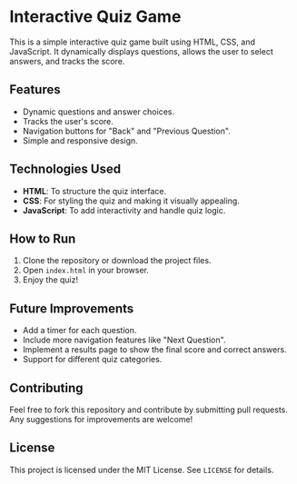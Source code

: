 # Interactive Quiz Game

This is a simple interactive quiz game built using HTML, CSS, and JavaScript. It dynamically displays questions, allows the user to select answers, and tracks the score.

## Features
- Dynamic questions and answer choices.
- Tracks the user's score.
- Navigation buttons for "Back" and "Previous Question".
- Simple and responsive design.

## Technologies Used
- **HTML**: To structure the quiz interface.
- **CSS**: For styling the quiz and making it visually appealing.
- **JavaScript**: To add interactivity and handle quiz logic.


## How to Run
1. Clone the repository or download the project files.
2. Open `index.html` in your browser.
3. Enjoy the quiz!

## Future Improvements
- Add a timer for each question.
- Include more navigation features like "Next Question".
- Implement a results page to show the final score and correct answers.
- Support for different quiz categories.

## Contributing
Feel free to fork this repository and contribute by submitting pull requests. Any suggestions for improvements are welcome!

## License
This project is licensed under the MIT License. See `LICENSE` for details.
